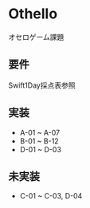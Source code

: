 # Othello
オセロゲーム課題

## 要件
Swift1Day採点表参照

## 実装
- A-01 ~ A-07
- B-01 ~ B-12
- D-01 ~ D-03 
## 未実装
- C-01 ~ C-03, D-04


